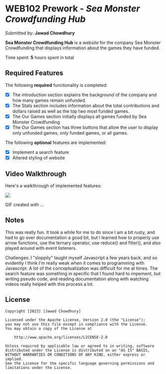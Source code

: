 # WEB102 Prework - *Sea Monster Crowdfunding Hub*

Submitted by: **Jawad Chowdhury**

**Sea Monster Crowdfunding Hub** is a website for the company Sea Monster Crowdfunding that displays information about the games they have funded.

Time spent: **5** hours spent in total

## Required Features

The following **required** functionality is completed:

* [x] The introduction section explains the background of the company and how many games remain unfunded.
* [x] The Stats section includes information about the total contributions and dollars raised as well as the top two most funded games.
* [x] The Our Games section initially displays all games funded by Sea Monster Crowdfunding
* [x] The Our Games section has three buttons that allow the user to display only unfunded games, only funded games, or all games.

The following **optional** features are implemented:

* [x] Implement a search feature
* [x] Altered styling of website

## Video Walkthrough

Here's a walkthrough of implemented features:

![](./assets/demo.gif)

<!-- Replace this with whatever GIF tool you used! -->
GIF created with ...  
<!-- Recommended tools:
[Kap](https://getkap.co/) for macOS
[ScreenToGif](https://www.screentogif.com/) for Windows
[peek](https://github.com/phw/peek) for Linux. -->

## Notes
This was really fun. It took a while for me to do since I am a bit rusty, and had to go over documentation a good bit, but I learned how to properly use arrow functions, use the ternary operator, use reduce() and filter(), and also played around with event listeners.

Challenges:
I "sloppily" taught myself Javascript a few years back, and so evidently I think I'm really weak when it comes to programming with Javascript. A lot of the conceptualization was difficult for me at times. The search feature was something in specific that I found hard to impement, but writing pseudo code, and reading documentation along with watching videos really helped with this process a lot.

## License

    Copyright [2023] [Jawad Chowdhury]

    Licensed under the Apache License, Version 2.0 (the "License");
    you may not use this file except in compliance with the License.
    You may obtain a copy of the License at

        http://www.apache.org/licenses/LICENSE-2.0

    Unless required by applicable law or agreed to in writing, software
    distributed under the License is distributed on an "AS IS" BASIS,
    WITHOUT WARRANTIES OR CONDITIONS OF ANY KIND, either express or implied.
    See the License for the specific language governing permissions and
    limitations under the License.
